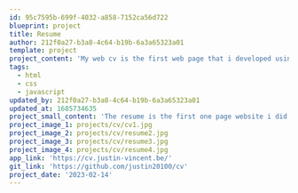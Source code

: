 ```yaml
---
id: 95c7595b-699f-4032-a858-7152ca56d722
blueprint: project
title: Resume
author: 212f0a27-b3a8-4c64-b19b-6a3a65323a01
template: project
project_content: 'My web cv is the first web page that i developed using an existing web design.'
tags:
  - html
  - css
  - javascript
updated_by: 212f0a27-b3a8-4c64-b19b-6a3a65323a01
updated_at: 1685734635
project_small_content: 'The resume is the first one page website i did. It was the first personal project we had to do for school. The idea was to use an existing web design (from buff site for me) and use it to make a little présentation page.'
project_image_1: projects/cv/cv1.jpg
project_image_2: projects/cv/resume2.jpg
project_image_3: projects/cv/resume3.jpg
project_image_4: projects/cv/resume4.jpg
app_link: 'https://cv.justin-vincent.be/'
git_link: 'https://github.com/justin20100/cv'
project_date: '2023-02-14'
---
```

